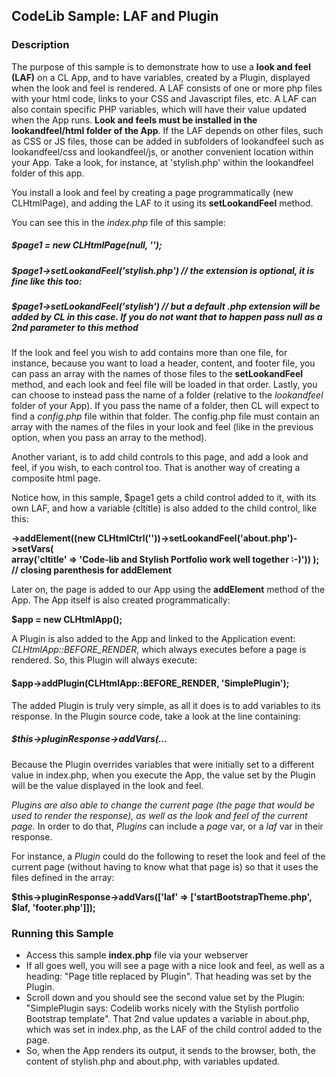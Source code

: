 ## CodeLib Sample: LAF and Plugin

### Description

The purpose of this sample is to demonstrate how to use a **look and feel (LAF)** on a CL App, and to have variables, created by a 
Plugin, displayed when the look and feel is rendered. A LAF consists of one or more php files with your html code, links to 
your CSS and Javascript files, etc. A LAF can also contain specific PHP variables, which will have their value updated when the App 
runs. 
**Look and feels must be installed in the lookandfeel/html folder of the App**. If the LAF depends on other files, 
such as CSS or JS files, those can be added in subfolders of lookandfeel such as lookandfeel/css and lookandfeel/js, or another convenient location 
within your App. Take a look, for instance, at 'stylish.php' within the lookandfeel folder of this app.

You install a look and feel by creating a page programmatically (new CLHtmlPage), and adding the LAF to it using its 
**setLookandFeel** method.

You can see this in the _index.php_ file of this sample:

##### $page1 = new CLHtmlPage(null, '');
##### $page1->setLookandFeel('stylish.php') // the extension is optional, it is fine like this too: 
##### $page1->setLookandFeel('stylish')     // but a default .php extension will be added by CL in this case. If you do not want that to happen pass null as  a 2nd parameter to this method

If the look and feel you wish to add contains more than one file, for instance, because you want to load a header, content, and 
footer file, you can pass an array with the names of those files to the **setLookandFeel** method, and each look and feel file 
will be loaded in that order.
Lastly, you can choose to instead pass the name of a folder (relative to the _lookandfeel_ folder of your App). If you pass the 
name of a folder, then CL will expect to find a _config.php_ file within that folder. The config.php file must contain an array 
with the names of the files in your look and feel (like in the previous option, when you pass an array to the method). 

Another variant, is to add child controls to this page, and add a look and feel, if you wish, to each control too. That is 
another way of creating a composite html page.

Notice how, in this sample, $page1 gets a child control added to it, with its own LAF, and how a variable (cltitle) is 
also added to the child control, like this:

**->addElement((new CLHtmlCtrl(''))->setLookandFeel('about.php')->setVars(<br>
                    array('cltitle' => 'Code-lib and Stylish Portfolio work well together :-)'))
); // closing parenthesis for addElement**

Later on, the page is added to our App using the **addElement** method of the App. 
The App itself is also created programmatically:

**$app = new CLHtmlApp();**

A Plugin is also added to the App and linked to the Application event: _CLHtmlApp::BEFORE_RENDER_, which always executes 
before a page is rendered. So, this Plugin will always execute:

#### $app->addPlugin(CLHtmlApp::BEFORE_RENDER, 'SimplePlugin');

The added Plugin is truly very simple, as all it does is to add variables to its response. In the Plugin source code, 
take a look at the line containing:

##### $this->pluginResponse->addVars(...

Because the Plugin overrides variables that were initially set to a different value in index.php, when you execute the 
App, the value set by the Plugin will be the value displayed in the look and feel.

_Plugins are also able to change the current page (the page that would be used to render the response), as well as the look and feel 
of the current page._
In order to do that, _Plugins_ can include a _page_ var, or a _laf_ var in their response.

For instance, a _Plugin_ could do the following to reset the look and feel of the current page (without having to know what 
that page is) so that it uses the files defined in the array:

**$this->pluginResponse->addVars(['laf' => ['startBootstrapTheme.php', $laf, 'footer.php']]);**

### Running this Sample

- Access this sample **index.php** file via your webserver
- If all goes well, you will see a page with a nice look and feel, as well as a heading: "Page title replaced by Plugin".
  That heading was set by the Plugin.
- Scroll down and you should see the second value set by the Plugin: "SimplePlugin says: Codelib works nicely with the 
  Stylish portfolio Bootstrap template".
  That 2nd value updates a variable in about.php, which was set in index.php, as the LAF of the child control added 
  to the page. 
- So, when the App renders its output, it sends to the browser, both, the content of stylish.php and about.php, with 
  variables updated.  

